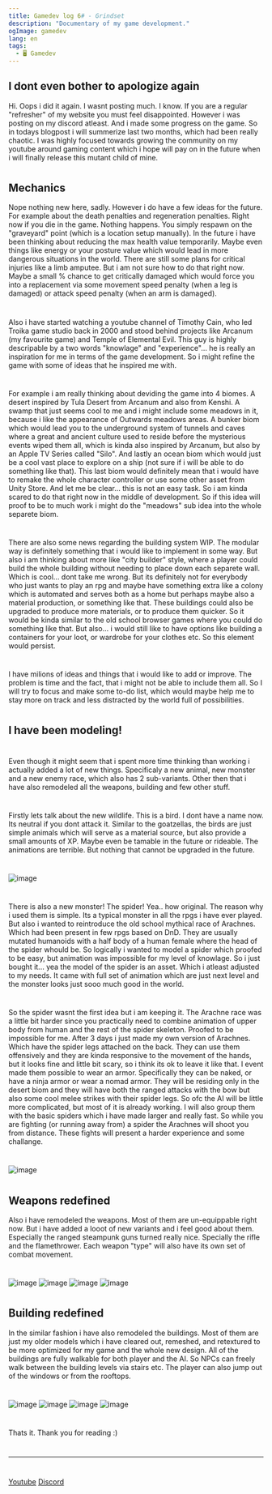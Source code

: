 ```yaml
---
title: Gamedev log 6# - Grindset
description: "Documentary of my game development."
ogImage: gamedev
lang: en
tags:
  - 🖥️ Gamedev
---
```

## I dont even bother to apologize again
Hi.
Oops i did it again. I wasnt posting much. I know. If you are a regular "refresher" of my
website you must feel disappointed. However i was posting on my discord atleast. And i 
made some progress on the game. So in todays blogpost i will summerize last two months,
which had been really chaotic. I was highly focused towards growing the community on 
my youtube around gaming content which i hope will pay on in the future when i will 
finally release this mutant child of mine. 
#
## Mechanics
Nope nothing new here, sadly. 
However i do have a few ideas for the future. For example about the death penalties and 
regeneration penalties. Right now if you die in the game. Nothing happens. You simply 
respawn on the "graveyard" point (which is a location setup manually). In the future i have
been thinking about reducing the max health value temporarily. Maybe even things like energy
or your posture value which would lead in more dangerous situations in the world. 
There are still some plans for critical injuries like a limb amputee. But i am not sure how
to do that right now. Maybe a small % chance to get critically damaged which would force you
into a replacement via some movement speed penalty (when a leg is damaged) or attack speed
penalty (when an arm is damaged). 
#
Also i have started watching a youtube channel of Timothy Cain, who led Troika game studio 
back in 2000 and stood behind projects like Arcanum (my favourite game) and Temple of Elemental
Evil. This guy is highly descripable by a two words "knowlage" and "experience"... he is really
an inspiration for me in terms of the game development.
So i might refine the game with some of ideas that he inspired me with. 
#
For example i am really thinking about deviding the game into 4 biomes. A desert inspired by 
Tula Desert from Arcanum and also from Kenshi. A swamp that just seems cool to me and i might
include some meadows in it, because i like the appearance of Outwards meadows areas. A bunker 
biom which would lead you to the underground system of tunnels and caves where a great and ancient
culture used to reside before the mysterious events wiped them all, which is kinda also inspired by
Arcanum, but also by an Apple TV Series called "Silo". And lastly an ocean biom which would just 
be a cool vast place to explore on a ship (not sure if i will be able to do something like that). 
This last biom would definitely mean that i would have to remake the whole character controller
or use some other asset from Unity Store. And let me be clear... this is not an easy task. 
So i am kinda scared to do that right now in the middle of development. So if this idea will proof
to be to much work i might do the "meadows" sub idea into the whole separete biom. 
#
There are also some news regarding the building system WIP. The modular way is definitely something
that i would like to implement in some way. But also i am thinking about more like "city builder" 
style, where a player could build the whole building without needing to place down each separete
wall. Which is cool... dont take me wrong. But its definitely not for everybody who just wants
to play an rpg and maybe have something extra like a colony which is automated and serves both
as a home but perhaps maybe also a material production, or something like that. These buildings 
could also be upgraded to produce more materials, or to produce them quicker. So it would be kinda
similar to the old school browser games where you could do something like that. But also... 
i would still like to have options like building a containers for your loot, or wardrobe for your
clothes etc. So this element would persist. 
#
I have milions of ideas and things that i would like to add or improve. The problem is time and 
the fact, that i might not be able to include them all. So I will try to focus and make some 
to-do list, which would maybe help me to stay more on track and less distracted by the world full
of possibilities.  
#
## I have been modeling! 
#
Even though it might seem that i spent more time thinking than working i actually added a lot
of new things. Specificaly a new animal, new monster and a new enemy race, which also has 2 sub-variants.
Other then that i have also remodeled all the weapons, building and few other stuff.  
#
Firstly lets talk about the new wildlife. 
This is a bird. I dont have a name now. Its neutral if you dont attack it. Similar to the goatzellas, 
the birds are just simple animals which will serve as a material source, but also provide a small
amounts of XP. Maybe even be tamable in the future or rideable. The animations are terrible. But 
nothing that cannot be upgraded in the future. 
#
![image](https://cdn.discordapp.com/attachments/980416693094453268/1130245019840823336/image.png)
#
There is also a new monster! The spider! Yea.. how original. The reason why i used them is simple.
Its a typical monster in all the rpgs i have ever played. But also i wanted to reintroduce the 
old school mythical race of Arachnes. Which had been present in few rpgs based on DnD. They
are usually mutated humanoids with a half body of a human female where the head of the spider
whould be. So logically i wanted to model a spider which proofed to be easy, but animation 
was impossible for my level of knowlage. So i just bought it... yea the model of the spider 
is an asset. Which i atleast adjusted to my needs. It came with full set of animation which 
are just next level and the monster looks just sooo much good in the world. 
#
So the spider wasnt the first idea but i am keeping it. The Arachne race was a little bit
harder since you practically need to combine animation of upper body from human and the 
rest of the spider skeleton. Proofed to be impossible for me. After 3 days i just made 
my own version of Arachnes. Which have the spider legs attached on the back. They can use
them offensively and they are kinda responsive to the movement of the hands, but it looks fine
and little bit scary, so i think its ok to leave it like that. I event made them possible 
to wear an armor. Specifically they can be naked, or have a ninja armor or wear a nomad armor. 
They will be residing only in the desert biom and they will have both the ranged attacks with the
bow but also some cool melee strikes with their spider legs. So ofc the AI will be little more
complicated, but most of it is already working. I will also group them with the basic spiders
which i have made larger and really fast. So while you are fighting (or running away from)
a spider the Arachnes will shoot you from distance. These fights will present a harder 
experience and some challange. 
#
![image](https://cdn.discordapp.com/attachments/980416693094453268/1128780561427730542/image.png)
#
## Weapons redefined 
Also i have remodeled the weapons. Most of them are un-equippable right now. But i have added 
a looot of new variants and i feel good about them. Especially the ranged steampunk guns turned
really nice. Specially the rifle and the flamethrower. Each weapon "type" will also have its own
set of combat movement. 
#
![image](https://cdn.discordapp.com/attachments/980416693094453268/1125197541055664209/image.png)
![image](https://cdn.discordapp.com/attachments/980416693094453268/1125197540191649903/image.png)
![image](https://cdn.discordapp.com/attachments/980416693094453268/1125197540736901232/image.png)
![image](https://cdn.discordapp.com/attachments/980416693094453268/1125197541319917698/image.png)
#
## Building redefined
In the similar fashion i have also remodeled the buildings. Most of them are just my older models
which i have cleared out, remeshed, and retextured to be more optimized for my game and the whole
new design. All of the buildings are fully walkable for both player and the AI. So NPCs can freely
walk between the building levels via stairs etc. The player can also jump out of the windows or
from the rooftops. 
#
![image](https://cdn.discordapp.com/attachments/980416693094453268/1129889686891020351/image.png)
![image](https://cdn.discordapp.com/attachments/980416693094453268/1130217822031712366/image.png)
![image](https://cdn.discordapp.com/attachments/980416693094453268/1130245217237352588/image.png)
![image](https://cdn.discordapp.com/attachments/980416693094453268/1130245976632856577/image.png)
#
Thats it. Thank you for reading :)
#
---
#
[Youtube](https://www.youtube.com/c/ViktorBřenekYT)
[Discord](https://discord.com/invite/2Uj6N5N)
